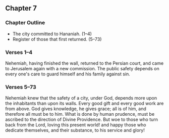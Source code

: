 ## Chapter 7

### Chapter Outline

- The city committed to Hananiah. (1–4)
- Register of those that first returned. (5–73)

### Verses 1–4

Nehemiah, having finished the wall, returned to the Persian court, and came to Jerusalem again with a new commission. The public safety depends on every one's care to guard himself and his family against sin.

### Verses 5–73

Nehemiah knew that the safety of a city, under God, depends more upon the inhabitants than upon its walls. Every good gift and every good work are from above. God gives knowledge, he gives grace; all is of him, and therefore all must be to him. What is done by human prudence, must be ascribed to the direction of Divine Providence. But woe to those who turn back from the Lord, loving this present world! and happy those who dedicate themselves, and their substance, to his service and glory!

